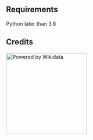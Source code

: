 ## Requirements
Python later than 3.6

## Credits

<img src="https://upload.wikimedia.org/wikipedia/commons/3/36/Wikidata_stamp_rec_light.png" width="222" height="some_height" alt="Powered by Wikidata">

